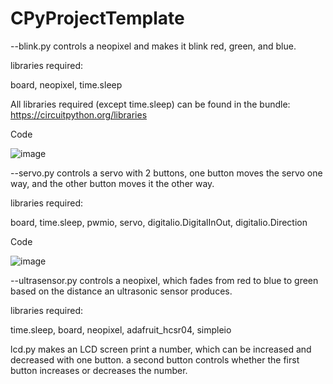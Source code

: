 # CPyProjectTemplate
--blink.py controls a neopixel and makes it blink red, green, and blue. 

libraries required:

board, 
neopixel, 
time.sleep

All libraries required (except time.sleep) can be found in the bundle: https://circuitpython.org/libraries

Code

![image](https://user-images.githubusercontent.com/112961338/191976543-13d5759d-2f82-4997-a063-4db2cf937ab6.png)



--servo.py controls a servo with 2 buttons, one button moves the servo one way, and the other button moves it the other way. 

libraries required:

board, time.sleep, pwmio, servo, digitalio.DigitalInOut, digitalio.Direction

Code

![image](https://user-images.githubusercontent.com/112961338/192539077-f8848581-a07c-4dea-b97a-23b43bb37a45.png)



--ultrasensor.py controls a neopixel, which fades from red to blue to green based on the distance an ultrasonic sensor produces. 

libraries required:

time.sleep, board, neopixel, adafruit_hcsr04, simpleio

lcd.py makes an LCD screen print a number, which can be increased and decreased with one button. a second button controls whether the first button increases or decreases the number.


